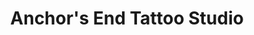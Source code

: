 ---
title: "Anchor's End Tattoo Studio"
url: /springville/anchors-end-tattoo-studio/
shop: tattoo
---